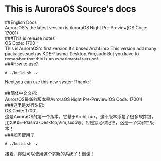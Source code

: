 This is AuroraOS Source's docs<br>
===
##English Docs:<br>
AuroraOS's the latest version is AuroraOS Night Pre-Preview(OS Code: 17001)<br>
###This is release notes:<br>
OS Code: 17001:<br>
This is AuroraOS's first version.It's based ArchLinux.This version add many packages,such as KDE-Plasma-Desktop,Vim,sudo.But you have to remember that this is an experimental version!<br>
###How to use?<br>
```Shell
# ./build.sh -v
```
Next,you can use this new system!Thanks!<br>
<br>
##简体中文文档:<br>
AuroraOS最新的版本是AuroraOS Night Pre-Preview(OS Code: 17001)<br>
###这里是发行注记:<br>
OS Code: 17001:<br>
这是AuroraOS的第一个版本。它基于ArchLinux。这个版本添加了很多软件包，比如KDE-Plasma-Desktop,Vim,sudo等。但是您必须记住，这是一个实验性版本！<br>
###如何使用？<br>
```Shell
# ./build.sh -v
```
接着，你就可以使用这个崭新的系统了！谢谢！

